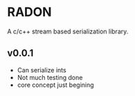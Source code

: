 RADON
======
A c/c++ stream based serialization library.



v0.0.1
-------
+ Can serialize ints
+ Not much testing done
+ core concept just begining
